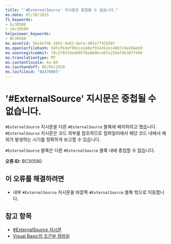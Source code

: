 ```yaml
---
title: "'#ExternalSource' 지시문은 중첩될 수 없습니다."
ms.date: 07/20/2015
f1_keywords:
- bc30580
- vbc30580
helpviewer_keywords:
- BC30580
ms.assetid: 56c6ef4b-28b1-4a62-8afa-d83a7742b507
ms.openlocfilehash: b9fefb3ef992ce148ef554362ec4867c0e266eb9
ms.sourcegitcommit: f8c270376ed905f6a8896ce0fe25b4f4b38ff498
ms.translationtype: MT
ms.contentlocale: ko-KR
ms.lasthandoff: 06/04/2020
ms.locfileid: "84370065"
---
```

# <a name="externalsource-directives-cannot-be-nested"></a>'#ExternalSource' 지시문은 중첩될 수 없습니다.
`#ExternalSource` 지시문을 다른 `#ExternalSource` 블록에 배치하려고 했습니다. `#ExternalSource` 지시문은 코드 외부를 참조하므로 컴파일러에서 해당 코드 내에서 예외가 발생하는 시기를 정확하게 보고할 수 있습니다.  
  
 `#ExternalSource` 블록은 다른 `#ExternalSource` 블록 내에 중첩할 수 없습니다.  
  
 **오류 ID:** BC30580  
  
## <a name="to-correct-this-error"></a>이 오류를 해결하려면  
  
- 내부 `#ExternalSource` 지시문을 바깥쪽 `#ExternalSource` 블록 밖으로 이동합니다.  
  
## <a name="see-also"></a>참고 항목

- [#ExternalSource 지시문](../language-reference/directives/externalsource-directive.md)
- [Visual Basic의 조건부 컴파일](../programming-guide/program-structure/conditional-compilation.md)
